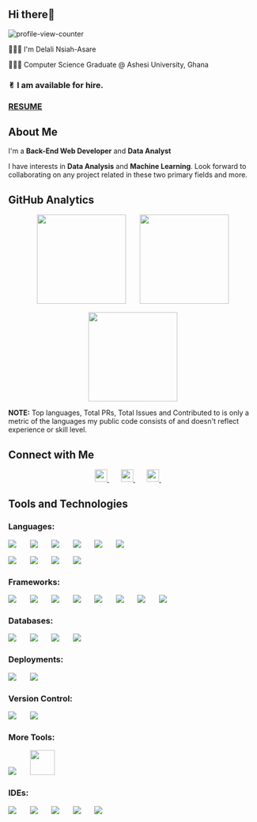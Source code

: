 <h2 align="left"> Hi there👋 </h2>
<p>
    <img src="https://komarev.com/ghpvc/?username=purplegeminii&color=71c7ec&style=flat" alt="profile-view-counter"/>
</p>

👨🏻‍💻 I'm Delali Nsiah-Asare

👩🏼‍🎓 Computer Science Graduate @ Ashesi University, Ghana

### ✌︎︎ I am available for hire.

### **[RESUME](https://drive.google.com/file/d/1oyIbG4qoWfYzGeYiOoR3WzK6Yn6-FDnR/view?usp=drive_link)**

## About Me

<p>
    I'm a <b>Back-End Web Developer</b> and <b>Data Analyst</b>
</p>
<p>
    I have interests in <b>Data Analysis</b> and <b>Machine Learning</b>. Look forward to collaborating on any project related in these two primary fields and more.
</p>

## GitHub Analytics

<p align="center">
    <img height="180em" src="https://github-readme-stats-eight-theta.vercel.app/api?username=purplegeminii&show_icons=true&theme=algolia&include_all_commits=true&count_private=true&cache_seconds=180"/>
    &nbsp; &nbsp; &nbsp;
    <img height="180em" src="https://github-readme-stats.vercel.app/api/top-langs/?username=purplegeminii&layout=compact&langs_count=8&theme=algolia"/>
</p>

<p align="center">
    <img height="180em" src="https://streak-stats.demolab.com/?user=purplegeminii&theme=algolia&fire=orange&ring=orange&currStreakNum=white&currStreakLabel=deepskyblue">    
</p>

<p>
    <b>NOTE:</b> 
    Top languages, Total PRs, Total Issues and Contributed to is only a metric of the languages my public code consists of and doesn't reflect experience or skill level.
<p>

## Connect with Me

<p align="center">
    <a href="https://github.com/purplegeminii/">
        <img src="https://img.shields.io/badge/-Delali Nsiah--Asare-3423A6?style=flat&logo=Github&logoColor=white" height="25"/>
    </a>
    &nbsp; &nbsp; &nbsp;
    <a href="https://www.linkedin.com/in/delali-nsiah-asare/">
        <img src="https://img.shields.io/badge/-Delali Nsiah--Asare-0077B5?style=flat&logo=Linkedin&logoColor=white" height="25"/>
    </a>
    &nbsp; &nbsp; &nbsp;
    <a href="mailto:delalinsiah.asare@gmail.com">
        <img src="https://img.shields.io/badge/-delalinsiah.asare@gmail.com-D14836?style=flat&logo=Gmail&logoColor=white" height="25"/>
    </a>
    &nbsp; &nbsp; &nbsp;
</p>

## Tools and Technologies

<h3 align="left"> Languages: </h3>
<p>
    <img src="https://skillicons.dev/icons?i=py"/>
    &nbsp; &nbsp; &nbsp;
    <img src="https://skillicons.dev/icons?i=java"/>
    &nbsp; &nbsp; &nbsp;
    <img src="https://skillicons.dev/icons?i=cpp"/>
    &nbsp; &nbsp; &nbsp;
    <img src="https://skillicons.dev/icons?i=js"/>
    &nbsp; &nbsp; &nbsp;
    <img src="https://skillicons.dev/icons?i=php"/>
    &nbsp; &nbsp; &nbsp;
    <img src="https://skillicons.dev/icons?i=r"/>
    &nbsp; &nbsp; &nbsp;
</p>

<p>
    <img src="https://skillicons.dev/icons?i=regex"/>
    &nbsp; &nbsp; &nbsp;
    <img src="https://skillicons.dev/icons?i=dart"/>
    &nbsp; &nbsp; &nbsp;
    <img src="https://skillicons.dev/icons?i=html"/>
    &nbsp; &nbsp; &nbsp;
    <img src="https://skillicons.dev/icons?i=css"/>
    &nbsp; &nbsp; &nbsp;
</p>

<h3 align="left"> Frameworks: </h3>
<p>
    <img src="https://skillicons.dev/icons?i=fastapi"/>
    &nbsp; &nbsp; &nbsp;
    <img src="https://skillicons.dev/icons?i=django"/>
    &nbsp; &nbsp; &nbsp;
    <img src="https://skillicons.dev/icons?i=flask"/>
    &nbsp; &nbsp; &nbsp;
    <img src="https://skillicons.dev/icons?i=nodejs"/>
    &nbsp; &nbsp; &nbsp;
    <img src="https://skillicons.dev/icons?i=react"/>
    &nbsp; &nbsp; &nbsp;
    <img src="https://skillicons.dev/icons?i=flutter"/>
    &nbsp; &nbsp; &nbsp;
    <img src="https://skillicons.dev/icons?i=tailwind"/>
    &nbsp; &nbsp; &nbsp;
    <img src="https://skillicons.dev/icons?i=bootstrap"/>
    &nbsp; &nbsp; &nbsp;
</p>

<h3 align="left"> Databases: </h3>
<p>
    <img src="https://skillicons.dev/icons?i=mysql"/>
    &nbsp; &nbsp; &nbsp;
    <img src="https://skillicons.dev/icons?i=mongodb"/>
    &nbsp; &nbsp; &nbsp;
    <img src="https://skillicons.dev/icons?i=firebase"/>
    &nbsp; &nbsp; &nbsp;
    <img src="https://skillicons.dev/icons?i=postgresql"/>
    &nbsp; &nbsp; &nbsp;
</p>

<h3 align="left"> Deployments: </h3>
<p>
    <img src="https://skillicons.dev/icons?i=azure"/>
    &nbsp; &nbsp; &nbsp;
    <img src="https://skillicons.dev/icons?i=heroku"/>
    &nbsp; &nbsp; &nbsp;
</p>

<h3 align="left"> Version Control: </h3>
<p>
    <img src="https://skillicons.dev/icons?i=git"/>
    &nbsp; &nbsp; &nbsp;
    <img src="https://skillicons.dev/icons?i=github"/>
    &nbsp; &nbsp; &nbsp;
</p>

<h3 align="left"> More Tools: </h3>

<p>
    <img src="https://skillicons.dev/icons?i=figma"/>
    &nbsp; &nbsp; &nbsp;
    <img src="https://github.com/microsoft/PowerBI-Icons/blob/main/PNG/Desktop.png" width="50" height="50"/>
    &nbsp; &nbsp; &nbsp;
</p>

<h3 align="left"> IDEs: </h3>
<p>
    <img src="https://skillicons.dev/icons?i=vscode"/>
    &nbsp; &nbsp; &nbsp;
    <img src="https://skillicons.dev/icons?i=pycharm"/>
    &nbsp; &nbsp; &nbsp;
    <img src="https://skillicons.dev/icons?i=idea"/>
    &nbsp; &nbsp; &nbsp;
    <img src="https://skillicons.dev/icons?i=phpstorm"/>
    &nbsp; &nbsp; &nbsp;
    <img src="https://skillicons.dev/icons?i=anaconda"/>
    &nbsp; &nbsp; &nbsp;
</p>
